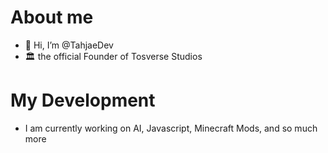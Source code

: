 # About me
- 👋 Hi, I’m @TahjaeDev
- 🏛 the official Founder of Tosverse Studios
# My Development
- I am currently working on AI, Javascript, Minecraft Mods, and so much more
